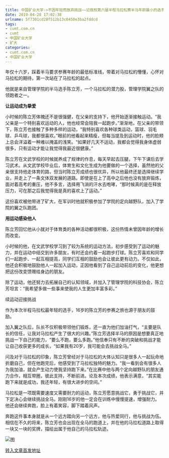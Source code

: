 ```yaml
---
title: 中国矿业大学->不因年轻而放弃挑战——记我校第六届半程马拉松赛半马年龄最小的选手管理学院陈立芳 | cumt.com.cn
date: 2019-04-28 17:02:38
urlname: 5f7301cd28f512b13c0450e3ba2fddcd
tags: 
- cumt.com.cn
- cumt
- 中国矿业大学
- 矿大
categories:
- cumt.com.cn
- 中国矿业大学
---
```


年仅十六岁，踩着半马要求参赛年龄的最低标准线，带着对马拉松的懵懂，心怀对马拉松的期待，第一次站在了马拉松的起点。

他就是来自管理学院的半马选手陈立芳，一个马拉松的潜力股，管理学院翼之队的领跑者之一。       

**让运动成为挚爱**

小时候的陈立芳体魄还不是很强健，在父亲的支持下，他开始逐渐接触运动。“我父亲是一个特别喜欢运动的人，他也经常会陪我一起跑步。”渐渐地，在父亲的带领下，陈立芳也接触了多种多样的运动，“我特别喜欢各种球类运动，篮球、羽毛球、乒乓球，我都很喜欢。”眼前的他看起来精瘦，但每当提及到运动时，他的脸颊上总会洋溢着一种难以掩盖的浅笑。“如果好几天不运动，我都会觉得我身体虚弱很多，只有运动才能让我觉得我最近很健康。”

陈立芳在文武学校的时候就养成了规律的作息，每天早起去压腿，下午下课后去学习武术。从文武学校毕业后，体育生和文化生成为他要做的一个选择，虽然他的父亲很支持他走体育的路，但当时陈立芳成绩也很优异，所以他最终还是选择继续学业，并走上了一条文体双发展的道路。即使是在上了高中之后他也没有放弃锻炼，面对着高考的重压，他不多言，选择用飞淌的汗水去咆哮，“那时候真的是在释放压力，可在那之后我觉得我是真的喜欢上了运动。”

这份喜欢被他带进了矿大，在军训时他就积极参加了学院的定向越野队，加入了学院的翼之队跑团。       

**用运动感染他人**

陈立芳回忆他从小就对于体育类的各种活动都很积极，这份热情未曾因年龄的增长而改变。

小时候的他，在文武学校学习到了较为系统的运动方法，初步感受到了运动的魅力，并在运动中结交到许多朋友，有时还会约着一起跑步打球。陈立芳喜欢和同学们一起跑步、一起互相提高，同学们互相的鼓励也会让彼此更有动力。不仅如此，他还会积极地鼓励他人一起加入运动，正因他看到了自己运动前后的变化，他更想把这份改变馈赠给身边的朋友。

除了运动，他还努力去拓展自己的认知领域，并加入了管理学院的科技协会，陈立芳坦言：“我希望多做一些事来使我的人生更加丰富多彩。”

续运动迎接挑战

作为本次半程马拉松最年轻的选手，16岁的陈立芳的参赛之旅也源于朋友的鼓励。

加入翼之队后，队长不仅积极带领他们锻炼，还一直为他们加油打气，“主要是队长的信任，让我对马拉松产生了很大的兴趣。”陈立芳选择半马的原因是想要真正地挑战一下自己的能力，“要么不跑，要么多跑。”他信奉只有不断的突破和挑战才能让自己收获更多的成长，“如果我有20岁，我可能会去挑战全马。”

问及对于马拉松的印象，陈立芳曾经对于马拉松的大体认知只是很多人一起玩命地折磨自己，但在他跑完后，他感受到了马拉松独特的魅力。“我一看到会有很多人为我加油，就会产生动力使我坚持跑下来。”在比赛中他与两个定向越野队的朋友通力合作，相互带圈，彼此支持，不断前进。论及本次成绩，他表示满意，“其实能跑下来就是成功，我还年轻，有很大进步的空间。”

马拉松是一项既需要速度又需要耐力的运动，陈立芳愿意挑战它，勇于挑战它，并下定决心会继续挑战全马。刚刚16岁的他一定会在训练中慢慢提速，增强耐力。他还会继续奔跑，脸上有着笑容，脚下踏着风声。

奔跑这件事本身就是从一个远方踏向另一个远方，他与热爱同行，他与挑战为伍。相信在不久的将来，陈立芳也会出现在全马的跑道上，并在他的马拉松道路上取得一块又一块的奖牌，描绘出属于他自己的马拉松轨迹。

![图](http://xwzx.cumt.edu.cn/_upload/article/images/a9/29/13ce0ad34d8489b9ddc3b5f0376c/aab2c72d-91bc-436d-849d-2cfdb52e7dc1.jpg)

[转入文章首发地址](http://xwzx.cumt.edu.cn/87/1e/c521a493342/page.htm)